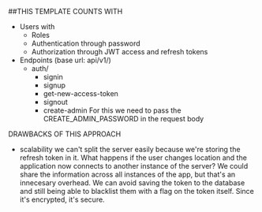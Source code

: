 ##THIS TEMPLATE COUNTS WITH

- Users with
  - Roles
  - Authentication through password
  - Authorization through JWT access and refresh tokens
- Endpoints (base url: api/v1/)
  - auth/
    - signin
    - signup
    - get-new-access-token
    - signout
    - create-admin
      For this we need to pass the CREATE_ADMIN_PASSWORD in the request body

DRAWBACKS OF THIS APPROACH

- scalability
  we can't split the server easily because we're storing the refresh token in it. What happens if the user changes location and the application now connects to another instance of the server? We could share the information across all instances of the app, but that's an innecesary overhead. We can avoid saving the token to the database and still being able to blacklist them with a flag on the token itself. Since it's encrypted, it's secure.
